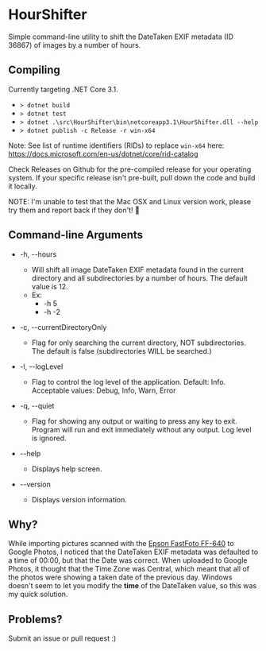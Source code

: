 # HourShifter

Simple command-line utility to shift the DateTaken EXIF metadata (ID 36867) of images by a number of hours.

## Compiling

Currently targeting .NET Core 3.1.

* `> dotnet build`
* `> dotnet test`
* `> dotnet .\src\HourShifter\bin\netcoreapp3.1\HourShifter.dll --help`
* `> dotnet publish -c Release -r win-x64`

Note:  See list of runtime identifiers (RIDs) to replace `win-x64` here:  https://docs.microsoft.com/en-us/dotnet/core/rid-catalog

Check Releases on Github for the pre-compiled release for your operating system.  If your specific release isn't pre-built, pull down the code and build it locally.

NOTE: I'm unable to test that the Mac OSX and Linux version work, please try them and report back if they don't! 🙂

## Command-line Arguments

* -h, --hours
  * Will shift all image DateTaken EXIF metadata found in the current directory and all subdirectories by a number of hours.  The default value is 12.
  * Ex:
    * -h 5
    * -h -2

* -c, --currentDirectoryOnly
  * Flag for only searching the current directory, NOT subdirectories.  The default is false (subdirectories WILL be searched.)

* -l, --logLevel
  * Flag to control the log level of the application.  Default: Info.  Acceptable values: Debug, Info, Warn, Error

* -q, --quiet
  * Flag for showing any output or waiting to press any key to exit.  Program will run and exit immediately without any output.  Log level is ignored.
  
* --help
  * Displays help screen.

* --version
  * Displays version information.

## Why?

While importing pictures scanned with the [Epson FastFoto FF-640](https://amazon.com/dp/B01HR89FNK) to Google Photos, I noticed that the DateTaken EXIF metadata was defaulted to a time of 00:00, but that the Date was correct.  When uploaded to Google Photos, it thought that the Time Zone was Central, which meant that all of the photos were showing a taken date of the previous day.  Windows doesn't seem to let you modify the **time** of the DateTaken value, so this was my quick solution.

## Problems?

Submit an issue or pull request :)
